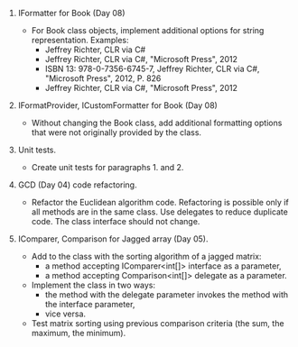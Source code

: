 
1. IFormatter for Book (Day 08)
    - For Book class objects, implement additional options for string representation. Examples:
      - Jeffrey Richter, CLR via C#
      - Jeffrey Richter, CLR via C#, "Microsoft Press", 2012
      -	ISBN 13: 978-0-7356-6745-7, Jeffrey Richter, CLR via C#, "Microsoft Press", 2012, P. 826
      -	Jeffrey Richter, CLR via C#, "Microsoft Press", 2012

2. IFormatProvider, ICustomFormatter for Book (Day 08)
    - Without changing the Book class, add additional formatting options that were not originally provided by the class.

3. Unit tests.
    - Create unit tests for paragraphs 1. and 2.
    
4. GCD (Day 04) code refactoring.
    - Refactor the Euclidean algorithm code. Refactoring is possible only if all methods are in the same class. Use delegates to reduce duplicate code. The class interface should not change.

5. IComparer, Comparison for Jagged array (Day 05).
    - Add to the class with the sorting algorithm of a jagged matrix:
      - a method accepting IComparer<int[]> interface as a parameter,
      - a method accepting Comparison<int[]> delegate as a parameter.
    - Implement the class in two ways:
      - the method with the delegate parameter invokes the method with the interface parameter,
      - vice versa.
    - Test matrix sorting using previous comparison criteria (the sum, the maximum, the minimum).